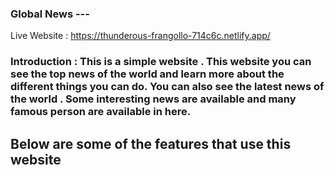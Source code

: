 ### Global News ---
Live Website : https://thunderous-frangollo-714c6c.netlify.app/


### Introduction : This is a simple website . This website you can see the top news of the world and learn more about the different things you can do. You can also see the latest news of the world . Some interesting news are available and many famous person are available in here.


## Below are some of the features that use this website 









